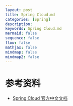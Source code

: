 ```yaml
---
layout: post
title: Spring Cloud.md
categories: [Spring]
description: 
keywords: Spring Cloud.md
mermaid: false
sequence: false
flow: false
mathjax: false
mindmap: false
mindmap2: false
---
```

# 参考资料
- [Spring Cloud 官方中文文档](https://www.springcloud.cc/)